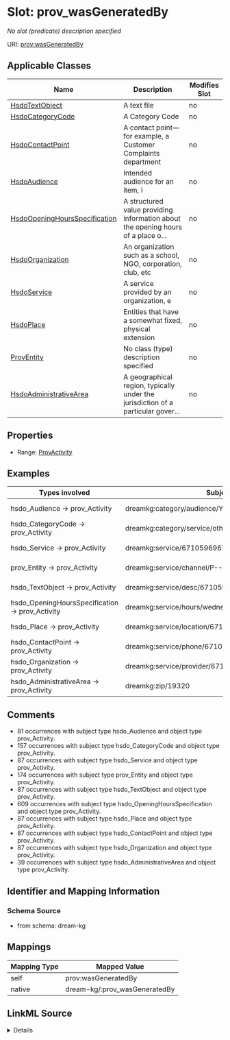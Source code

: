 

# Slot: prov_wasGeneratedBy


_No slot (predicate) description specified_





URI: [prov:wasGeneratedBy](http://www.w3.org/ns/prov#wasGeneratedBy)



<!-- no inheritance hierarchy -->





## Applicable Classes

| Name | Description | Modifies Slot |
| --- | --- | --- |
| [HsdoTextObject](../classes/HsdoTextObject.md) | A text file |  no  |
| [HsdoCategoryCode](../classes/HsdoCategoryCode.md) | A Category Code |  no  |
| [HsdoContactPoint](../classes/HsdoContactPoint.md) | A contact point&#x2014;for example, a Customer Complaints department |  no  |
| [HsdoAudience](../classes/HsdoAudience.md) | Intended audience for an item, i |  no  |
| [HsdoOpeningHoursSpecification](../classes/HsdoOpeningHoursSpecification.md) | A structured value providing information about the opening hours of a place o... |  no  |
| [HsdoOrganization](../classes/HsdoOrganization.md) | An organization such as a school, NGO, corporation, club, etc |  no  |
| [HsdoService](../classes/HsdoService.md) | A service provided by an organization, e |  no  |
| [HsdoPlace](../classes/HsdoPlace.md) | Entities that have a somewhat fixed, physical extension |  no  |
| [ProvEntity](../classes/ProvEntity.md) | No class (type) description specified |  no  |
| [HsdoAdministrativeArea](../classes/HsdoAdministrativeArea.md) | A geographical region, typically under the jurisdiction of a particular gover... |  no  |







## Properties

* Range: [ProvActivity](../classes/ProvActivity.md)






## Examples

| Types involved | Subject | Predicate | Object |
| --- | --- | --- | --- |
| hsdo_Audience → prov_Activity | dreamkg:category/audience/YoungAdults | prov:wasGeneratedBy | dreamkg:process/run/ontop-CM |
| hsdo_CategoryCode → prov_Activity | dreamkg:category/service/other/WeatherRelief | prov:wasGeneratedBy | dreamkg:process/run/ontop-CM |
| hsdo_Service → prov_Activity | dreamkg:service/6710596967858176 | prov:wasGeneratedBy | dreamkg:process/run/ontop-CM |
| prov_Entity → prov_Activity | dreamkg:service/channel/P--6710596967858176 | prov:wasGeneratedBy | dreamkg:process/run/ontop-CM |
| hsdo_TextObject → prov_Activity | dreamkg:service/desc/6710596967858176 | prov:wasGeneratedBy | dreamkg:process/run/ontop-CM |
| hsdo_OpeningHoursSpecification → prov_Activity | dreamkg:service/hours/wednesday/6710596967858176 | prov:wasGeneratedBy | dreamkg:process/run/ontop-CM |
| hsdo_Place → prov_Activity | dreamkg:service/location/6710596967858176 | prov:wasGeneratedBy | dreamkg:process/run/ontop-CM |
| hsdo_ContactPoint → prov_Activity | dreamkg:service/phone/6710596967858176 | prov:wasGeneratedBy | dreamkg:process/run/ontop-CM |
| hsdo_Organization → prov_Activity | dreamkg:service/provider/6710596967858176 | prov:wasGeneratedBy | dreamkg:process/run/ontop-CM |
| hsdo_AdministrativeArea → prov_Activity | dreamkg:zip/19320 | prov:wasGeneratedBy | dreamkg:process/run/ontop-CM |


## Comments

* 81 occurrences with subject type hsdo_Audience and object type prov_Activity.
* 157 occurrences with subject type hsdo_CategoryCode and object type prov_Activity.
* 87 occurrences with subject type hsdo_Service and object type prov_Activity.
* 174 occurrences with subject type prov_Entity and object type prov_Activity.
* 87 occurrences with subject type hsdo_TextObject and object type prov_Activity.
* 609 occurrences with subject type hsdo_OpeningHoursSpecification and object type prov_Activity.
* 87 occurrences with subject type hsdo_Place and object type prov_Activity.
* 87 occurrences with subject type hsdo_ContactPoint and object type prov_Activity.
* 87 occurrences with subject type hsdo_Organization and object type prov_Activity.
* 39 occurrences with subject type hsdo_AdministrativeArea and object type prov_Activity.

## Identifier and Mapping Information







### Schema Source


* from schema: dream-kg




## Mappings

| Mapping Type | Mapped Value |
| ---  | ---  |
| self | prov:wasGeneratedBy |
| native | dream-kg/:prov_wasGeneratedBy |




## LinkML Source

<details>
```yaml
name: prov_wasGeneratedBy
description: No slot (predicate) description specified
comments:
- 81 occurrences with subject type hsdo_Audience and object type prov_Activity.
- 157 occurrences with subject type hsdo_CategoryCode and object type prov_Activity.
- 87 occurrences with subject type hsdo_Service and object type prov_Activity.
- 174 occurrences with subject type prov_Entity and object type prov_Activity.
- 87 occurrences with subject type hsdo_TextObject and object type prov_Activity.
- 609 occurrences with subject type hsdo_OpeningHoursSpecification and object type
  prov_Activity.
- 87 occurrences with subject type hsdo_Place and object type prov_Activity.
- 87 occurrences with subject type hsdo_ContactPoint and object type prov_Activity.
- 87 occurrences with subject type hsdo_Organization and object type prov_Activity.
- 39 occurrences with subject type hsdo_AdministrativeArea and object type prov_Activity.
examples:
- description: hsdo_Audience → prov_Activity
  object:
    example_object: dreamkg:process/run/ontop-CM
    example_object_type: prov_Activity
    example_predicate: prov:wasGeneratedBy
    example_subject: dreamkg:category/audience/YoungAdults
    example_subject_type: hsdo_Audience
- description: hsdo_CategoryCode → prov_Activity
  object:
    example_object: dreamkg:process/run/ontop-CM
    example_object_type: prov_Activity
    example_predicate: prov:wasGeneratedBy
    example_subject: dreamkg:category/service/other/WeatherRelief
    example_subject_type: hsdo_CategoryCode
- description: hsdo_Service → prov_Activity
  object:
    example_object: dreamkg:process/run/ontop-CM
    example_object_type: prov_Activity
    example_predicate: prov:wasGeneratedBy
    example_subject: dreamkg:service/6710596967858176
    example_subject_type: hsdo_Service
- description: prov_Entity → prov_Activity
  object:
    example_object: dreamkg:process/run/ontop-CM
    example_object_type: prov_Activity
    example_predicate: prov:wasGeneratedBy
    example_subject: dreamkg:service/channel/P--6710596967858176
    example_subject_type: prov_Entity
- description: hsdo_TextObject → prov_Activity
  object:
    example_object: dreamkg:process/run/ontop-CM
    example_object_type: prov_Activity
    example_predicate: prov:wasGeneratedBy
    example_subject: dreamkg:service/desc/6710596967858176
    example_subject_type: hsdo_TextObject
- description: hsdo_OpeningHoursSpecification → prov_Activity
  object:
    example_object: dreamkg:process/run/ontop-CM
    example_object_type: prov_Activity
    example_predicate: prov:wasGeneratedBy
    example_subject: dreamkg:service/hours/wednesday/6710596967858176
    example_subject_type: hsdo_OpeningHoursSpecification
- description: hsdo_Place → prov_Activity
  object:
    example_object: dreamkg:process/run/ontop-CM
    example_object_type: prov_Activity
    example_predicate: prov:wasGeneratedBy
    example_subject: dreamkg:service/location/6710596967858176
    example_subject_type: hsdo_Place
- description: hsdo_ContactPoint → prov_Activity
  object:
    example_object: dreamkg:process/run/ontop-CM
    example_object_type: prov_Activity
    example_predicate: prov:wasGeneratedBy
    example_subject: dreamkg:service/phone/6710596967858176
    example_subject_type: hsdo_ContactPoint
- description: hsdo_Organization → prov_Activity
  object:
    example_object: dreamkg:process/run/ontop-CM
    example_object_type: prov_Activity
    example_predicate: prov:wasGeneratedBy
    example_subject: dreamkg:service/provider/6710596967858176
    example_subject_type: hsdo_Organization
- description: hsdo_AdministrativeArea → prov_Activity
  object:
    example_object: dreamkg:process/run/ontop-CM
    example_object_type: prov_Activity
    example_predicate: prov:wasGeneratedBy
    example_subject: dreamkg:zip/19320
    example_subject_type: hsdo_AdministrativeArea
from_schema: dream-kg
rank: 1000
slot_uri: prov:wasGeneratedBy
alias: prov_wasGeneratedBy
domain_of:
- hsdo_AdministrativeArea
- hsdo_Audience
- hsdo_CategoryCode
- hsdo_ContactPoint
- hsdo_OpeningHoursSpecification
- hsdo_Organization
- hsdo_Place
- hsdo_Service
- hsdo_TextObject
- prov_Entity
range: prov_Activity

```
</details>